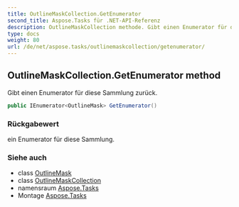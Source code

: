 ```yaml
---
title: OutlineMaskCollection.GetEnumerator
second_title: Aspose.Tasks für .NET-API-Referenz
description: OutlineMaskCollection methode. Gibt einen Enumerator für diese Sammlung zurück.
type: docs
weight: 80
url: /de/net/aspose.tasks/outlinemaskcollection/getenumerator/
---
```

## OutlineMaskCollection.GetEnumerator method

Gibt einen Enumerator für diese Sammlung zurück.

```csharp
public IEnumerator<OutlineMask> GetEnumerator()
```

### Rückgabewert

ein Enumerator für diese Sammlung.

### Siehe auch

* class [OutlineMask](../../outlinemask/)
* class [OutlineMaskCollection](../)
* namensraum [Aspose.Tasks](../../outlinemaskcollection/)
* Montage [Aspose.Tasks](../../../)


